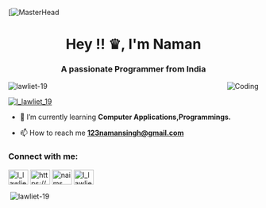 [![MasterHead](https://1.bp.blogspot.com/-gu5z4t7QXkw/Xd8bEk6gVxI/AAAAAAAANhQ/jXlVfYNQbOw3Uj4zsxT3fqT5jdrZP4FFQCLcBGAsYHQ/s1600/2000_600px.gif)
<h1 align="center">Hey !! ♛, I'm Naman </h1>
<h3 align="center">A passionate Programmer from India</h3>
<img align="right" alt="Coding" width"400" src="https://64.media.tumblr.com/75ece82fb7c8496935e3d7a01b98d4aa/tumblr_n94f0b2VLH1t2srs7o2_500.gifv"

<p align="left"> <img src="https://komarev.com/ghpvc/?username=lawliet-19&label=Profile%20views&color=0e75b6&style=flat" alt="lawliet-19" /> </p>

<p align="left"> <a href="https://twitter.com/l_lawliet_19" target="blank"><img src="https://img.shields.io/twitter/follow/l_lawliet_19?logo=twitter&style=for-the-badge" alt="l_lawliet_19" /></a> </p>

- 🌱 I’m currently learning **Computer Applications,Programmings.**

- 📫 How to reach me **123namansingh@gmail.com**

<h3 align="left">Connect with me:</h3>
<p align="left">
<a href="https://twitter.com/l_lawliet_19" target="blank"><img align="center" src="https://raw.githubusercontent.com/rahuldkjain/github-profile-readme-generator/master/src/images/icons/Social/twitter.svg" alt="l_lawliet_19" height="30" width="40" /></a>
<a href="https://linkedin.com/in/https://www.linkedin.com/in/naman-singh-210300243" target="blank"><img align="center" src="https://raw.githubusercontent.com/rahuldkjain/github-profile-readme-generator/master/src/images/icons/Social/linked-in-alt.svg" alt="https://www.linkedin.com/in/naman-singh-210300243" height="30" width="40" /></a>
<a href="https://fb.com/naims thakur" target="blank"><img align="center" src="https://raw.githubusercontent.com/rahuldkjain/github-profile-readme-generator/master/src/images/icons/Social/facebook.svg" alt="naims thakur" height="30" width="40" /></a>
<a href="https://instagram.com/l_lawliet_19" target="blank"><img align="center" src="https://raw.githubusercontent.com/rahuldkjain/github-profile-readme-generator/master/src/images/icons/Social/instagram.svg" alt="l_lawliet_19" height="30" width="40" /></a>
</p>

<p>&nbsp;<img align="center" src="https://github-readme-stats.vercel.app/api?username=lawliet-19&show_icons=true&locale=en" alt="lawliet-19" /></p>
